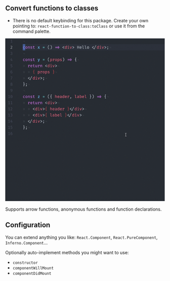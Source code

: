## Convert functions to <React> classes

* There is no default keybinding for this package. Create your own pointing to: `react-function-to-class:toClass` or use it from the command palette.

![](https://raw.githubusercontent.com/germtb/gifs/master/react-function-to-class.gif)

Supports arrow functions, anonymous functions and function declarations.

## Configuration

You can extend anything you like: `React.Component`, `React.PureComponent`, `Inferno.Component`...

Optionally auto-implement methods you might want to use:

* `constructor`
* `componentWillMount`
* `componentDidMount`

